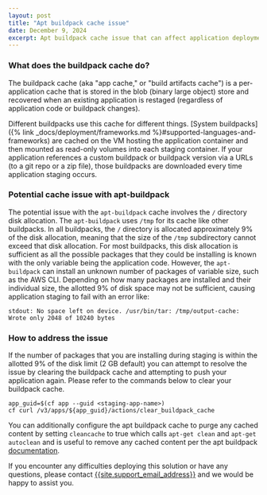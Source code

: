 ```yaml
---
layout: post
title: "Apt buildpack cache issue"
date: December 9, 2024
excerpt: Apt buildpack cache issue that can affect application deployment
---
```


### What does the buildpack cache do?

The buildpack cache (aka "app cache," or "build artifacts cache") is a per-application cache that is stored in the blob (binary large object) store and recovered when an existing application is restaged (regardless of application code or buildpack changes).

Different buildpacks use this cache for different things. [System buildpacks]({% link _docs/deployment/frameworks.md %}#supported-languages-and-frameworks) are cached on the VM hosting the application container and then mounted as read-only volumes into each staging container. If your application references a custom buildpack or buildpack version via a URLs (to a git repo or a zip file), those buildpacks are downloaded every time application staging occurs.

### Potential cache issue with apt-buildpack 

The potential issue with the `apt-buildpack` cache involves the `/` directory disk allocation. The `apt-buildpack` uses `/tmp` for its cache like other buildpacks. In all buildpacks, the `/` directory is allocated approximately 9% of the disk allocation, meaning that the size of the `/tmp` subdirectory cannot exceed that disk allocation. For most buildpacks, this disk allocation is sufficient as all the possible packages that they could be installing is known with the only variable being the application code. However, the `apt-buildpack` can install an unknown number of packages of variable size, such as the AWS CLI. Depending on how many packages are installed and their individual size, the allotted 9% of disk space may not be sufficient, causing application staging to fail with an error like:

```shell
stdout: No space left on device. /usr/bin/tar: /tmp/output-cache: Wrote only 2048 of 10240 bytes
```

### How to address the issue

If the number of packages that you are installing during staging is within the allotted 9% of the disk limit (2 GB default) you can attempt to resolve the issue by clearing the buildpack cache and attempting to push your application again. Please refer to the commands below to clear your buildpack cache.

```shell
app_guid=$(cf app --guid <staging-app-name>)
cf curl /v3/apps/${app_guid}/actions/clear_buildpack_cache
```

You can additionally configure the apt buildpack cache to purge any cached content by setting `cleancache` to true which calls `apt-get clean` and `apt-get autoclean` and is useful to remove any cached content per the apt buildpack [documentation](https://github.com/cloudfoundry/apt-buildpack?tab=readme-ov-file#cloud-foundry-experimental-apt-buildpack).

If you encounter any difficulties deploying this solution or have any questions, please contact
[{{site.support_email_address}}]({{site.support_email}}) and we would be happy to assist you.
